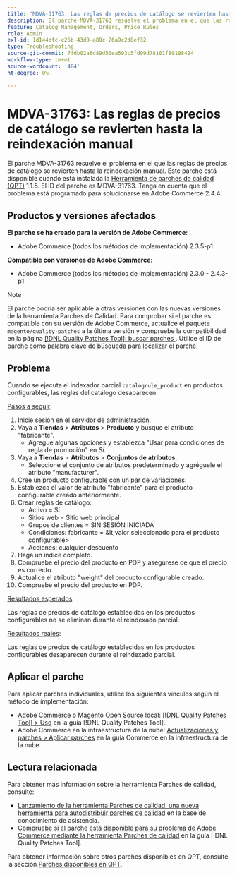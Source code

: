 ```yaml
---
title: 'MDVA-31763: Las reglas de precios de catálogo se revierten hasta la reindexación manual'
description: El parche MDVA-31763 resuelve el problema en el que las reglas de precios de catálogo se revierten hasta la reindexación manual. Este parche está disponible cuando está instalada la [Quality Patches Tool (QPT)](https://experienceleague.adobe.com/es/docs/commerce-operations/tools/quality-patches-tool/quality-patches-tool-to-self-serve-quality-patches) 1.1.5. El ID del parche es MDVA-31763. Tenga en cuenta que el problema está programado para solucionarse en Adobe Commerce 2.4.4.
feature: Catalog Management, Orders, Price Rules
role: Admin
exl-id: 1d144bfc-c26b-43d0-a80c-26a9c2d8ef32
type: Troubleshooting
source-git-commit: 7fdb02a6d89d50ea593c5fd99d78101f89198424
workflow-type: tm+mt
source-wordcount: '484'
ht-degree: 0%

---
```


# MDVA-31763: Las reglas de precios de catálogo se revierten hasta la reindexación manual

El parche MDVA-31763 resuelve el problema en el que las reglas de precios de catálogo se revierten hasta la reindexación manual. Este parche está disponible cuando está instalada la [Herramienta de parches de calidad (QPT)](https://experienceleague.adobe.com/es/docs/commerce-operations/tools/quality-patches-tool/quality-patches-tool-to-self-serve-quality-patches) 1.1.5. El ID del parche es MDVA-31763. Tenga en cuenta que el problema está programado para solucionarse en Adobe Commerce 2.4.4.

## Productos y versiones afectados

**El parche se ha creado para la versión de Adobe Commerce:**

* Adobe Commerce (todos los métodos de implementación) 2.3.5-p1

**Compatible con versiones de Adobe Commerce:**

* Adobe Commerce (todos los métodos de implementación) 2.3.0 - 2.4.3-p1

>[!NOTE]
>
>El parche podría ser aplicable a otras versiones con las nuevas versiones de la herramienta Parches de Calidad. Para comprobar si el parche es compatible con su versión de Adobe Commerce, actualice el paquete `magento/quality-patches` a la última versión y compruebe la compatibilidad en la página [[!DNL Quality Patches Tool]: buscar parches ](https://experienceleague.adobe.com/es/docs/commerce-operations/tools/quality-patches-tool/quality-patches-tool-to-self-serve-quality-patches). Utilice el ID de parche como palabra clave de búsqueda para localizar el parche.

## Problema

Cuando se ejecuta el indexador parcial `catalogrule_product` en productos configurables, las reglas del catálogo desaparecen.

<u>Pasos a seguir</u>:

1. Inicie sesión en el servidor de administración.
1. Vaya a **Tiendas** > **Atributos** > **Producto** y busque el atributo &quot;fabricante&quot;.
   * Agregue algunas opciones y establezca &quot;Usar para condiciones de regla de promoción&quot; en *Sí*.
1. Vaya a **Tiendas** > **Atributos** > **Conjuntos de atributos**.
   * Seleccione el conjunto de atributos predeterminado y agréguele el atributo &quot;manufacturer&quot;.
1. Cree un producto configurable con un par de variaciones.
1. Establezca el valor de atributo &quot;fabricante&quot; para el producto configurable creado anteriormente.
1. Crear reglas de catálogo:
   * Activo = Sí
   * Sitios web = Sitio web principal
   * Grupos de clientes = SIN SESIÓN INICIADA
   * Condiciones: fabricante = \&lt;valor seleccionado para el producto configurable>
   * Acciones: cualquier descuento
1. Haga un índice completo.
1. Compruebe el precio del producto en PDP y asegúrese de que el precio es correcto.
1. Actualice el atributo &quot;weight&quot; del producto configurable creado.
1. Compruebe el precio del producto en PDP.

<u>Resultados esperados</u>:

Las reglas de precios de catálogo establecidas en los productos configurables no se eliminan durante el reindexado parcial.

<u>Resultados reales</u>:

Las reglas de precios de catálogo establecidas en los productos configurables desaparecen durante el reindexado parcial.

## Aplicar el parche

Para aplicar parches individuales, utilice los siguientes vínculos según el método de implementación:

* Adobe Commerce o Magento Open Source local: [[!DNL Quality Patches Tool] > Uso](/help/tools/quality-patches-tool/usage.md) en la guía [!DNL Quality Patches Tool].
* Adobe Commerce en la infraestructura de la nube: [Actualizaciones y parches > Aplicar parches](https://experienceleague.adobe.com/docs/commerce-cloud-service/user-guide/develop/upgrade/apply-patches.html?lang=es) en la guía Commerce en la infraestructura de la nube.

## Lectura relacionada

Para obtener más información sobre la herramienta Parches de calidad, consulte:

* [Lanzamiento de la herramienta Parches de calidad: una nueva herramienta para autodistribuir parches de calidad](https://experienceleague.adobe.com/es/docs/commerce-operations/tools/quality-patches-tool/quality-patches-tool-to-self-serve-quality-patches) en la base de conocimiento de asistencia.
* [Compruebe si el parche está disponible para su problema de Adobe Commerce mediante la herramienta Parches de calidad](/help/tools/quality-patches-tool/patches-available-in-qpt/check-patch-for-magento-issue-with-magento-quality-patches.md) en la guía [!DNL Quality Patches Tool].

Para obtener información sobre otros parches disponibles en QPT, consulte la sección [Parches disponibles en QPT](https://support.magento.com/hc/en-us/sections/360010506631-Patches-available-in-MQP-tool-).
